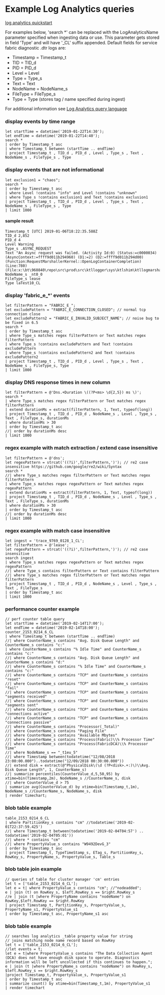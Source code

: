 # Example Log Analytics queries

[log analytics quickstart](../docs/logAnalyticsQuickStart.md)  

For examples below, 'search *' can be replaced with the LogAnalyticsName parameter specified when ingesting data or use.
This parameter gets stored in field 'Type' and will have '_CL' suffix appended.
Default fields for service fabric diagnostic .dtr logs are:
- Timestamp = Timestamp_t
- TID = TID_d
- PID = PID_d
- Level = Level
- Type = Type_s
- Text = Text
- NodeName = NodeName_s
- FileType = FileType_s
- Type = Type (stores tag / name specified during ingest)

For additional information see [Log Analytics query language](https://docs.microsoft.com/en-us/azure/azure-monitor/log-query/query-language)

### display events by time range

```
let startTime = datetime('2019-01-22T14:30');
let endTime = datetime('2019-01-22T14:40');
search *
| order by Timestamp_t asc
| where Timestamp_t between (startTime .. endTime)
| project Timestamp_t , TID_d , PID_d , Level , Type_s , Text , NodeName_s , FileType_s , Type
```

### display events that are not informational

```
let exclusion1 = "chaos";
search *
| order by Timestamp_t asc
| where Level !contains "info" and Level !contains "unknown"
| where Type_s !contains exclusion1 and Text !contains exclusion1
| project Timestamp_t , TID_d , PID_d , Level , Type_s , Text , NodeName_s , FileType_s , Type
| limit 1000 
```

#### sample result

```
Timestamp_t [UTC] 2019-01-06T18:22:35.588Z
TID_d 2,852
PID_d 4
Level Warning
Type_s .ASYNC_REQUEST
Text "An Async request was failed. (Activity Id:0) (Status:=c0000034) (AsyncContext:=ffff9d011b294960) (D1:=2) (D2:=ffff9d011b294d00)(Function:RequestMarshallerKernel::OpenLogContainerCompletion) (Line:780) (File:x:\bt\960840\repo\src\prod\src\ktllogger\sys\ktlshim\ktllogmarshalkernel.cpp)"
NodeName_s _nt0_0
FileType_s lease
Type laTest10_CL
```

### display 'fabric_e_*' events

```
let filterPattern = "FABRIC_E_";
let excludePattern = "FABRIC_E_CONNECTION_CLOSED"; // normal tcp connection close
let excludePattern2 = "FABRIC_E_INVALID_SUBJECT_NAME"; // noise bug to be fixed in 6.5
search *
| order by Timestamp_t asc
| where Type_s matches regex filterPattern or Text matches regex filterPattern
| where Type_s !contains excludePattern and Text !contains excludePattern
| where Type_s !contains excludePattern2 and Text !contains excludePattern2
| project Timestamp_t , TID_d , PID_d , Level , Type_s , Text , NodeName_s , FileType_s, Type
| limit 1000
```

### display DNS response times in new column

```
let filterPattern = @'Dns.+Duration \((?P<ms> \d{2,5}) ms \)';
search *
| where Type_s matches regex filterPattern or Text matches regex filterPattern 
| extend durationMs = extract(filterPattern, 1, Text, typeof(long))
| project Timestamp_t , TID_d , PID_d , NodeName_s , Level , Type_s , Text , FileType_s, durationMs
| where durationMs > 30
| order by Timestamp_t asc
//| order by durationMs desc
| limit 1000
```

### regex example with match extraction / extend case insensitive

```
let filterPattern = @'dns';
let regexPattern = strcat('((?i)',filterPattern,')'); // re2 case insensitive https://github.com/google/re2/wiki/Syntax
search *
//| where Type_s matches regex filterPattern or Text matches regex filterPattern 
| where Type_s matches regex regexPattern or Text matches regex regexPattern 
| extend durationMs = extract(filterPattern, 1, Text, typeof(long))
| project Timestamp_t , TID_d , PID_d , NodeName_s , Level , Type_s , Text , FileType_s, durationMs
| where durationMs > 30
| order by Timestamp_t asc
//| order by durationMs desc
| limit 1000
```

### regex example with match case insensitive

```
let ingest = 'trace_9769_0128_1_CL';
let filterPattern = @'lease';
let regexPattern = strcat('((?i)',filterPattern,')'); // re2 case insensitive 
search ingest
| where Type_s matches regex regexPattern or Text matches regex regexPattern 
//| where Type_s contains filterPattern or Text contains filterPattern 
//| where Type_s matches regex filterPattern or Text matches regex filterPattern 
| project Timestamp_t , TID_d , PID_d , NodeName_s , Level , Type_s , Text , FileType_s
| order by Timestamp_t asc
| limit 1000
```

### performance counter example

```
// perf counter table query
let startTime = datetime('2019-02-14T17:00');
let endTime = datetime('2019-02-14T18:00');
counter_2153_0214_6_CL
| where Timestamp_t between (startTime .. endTime)
//| where CounterName_s contains "Avg. Disk Queue Length" and CounterName_s contains "c:"
| where CounterName_s contains "% Idle Time" and CounterName_s contains "c:"
//| where CounterName_s contains "Avg. Disk Queue Length" and CounterName_s contains "d:"
//| where CounterName_s contains "% Idle Time" and CounterName_s contains "c:"
//| where CounterName_s contains "TCP" and CounterName_s contains "reset"
//| where CounterName_s contains "TCP" and CounterName_s contains "fail"
//| where CounterName_s contains "TCP" and CounterName_s contains "segments received"
//| where CounterName_s contains "TCP" and CounterName_s contains "segments sent"
//| where CounterName_s contains "TCP" and CounterName_s contains "connections active"
//| where CounterName_s contains "TCP" and CounterName_s contains "connections passive"
//| where CounterName_s contains "Processor(_Total)"
//| where CounterName_s contains "Paging File"
//| where CounterName_s contains "Available Mbytes"
//| where CounterName_s contains "Process(Fabric)\\% Processor Time"
//| where CounterName_s contains "Process(FabricDCA)\\% Processor Time"
//| where NodeName_s == "_t1eu_5"
//| where Timestamp between(todatetime("12/08/2018 23:00:00.000")..todatetime("12/09/2018 00:30:00.000"))
//| extend disk = extract(@"PhysicalDisk\(\d (?P<disk>.+:)\)\\Avg. Disk Queue Length", 1, CounterName_s)
//| summarize percentiles(CounterValue_d,5,50,95) by xtime=bin(Timestamp,2m), NodeName_s //CounterName_s, disk
//| where CounterValue_d > 75
| summarize avg(CounterValue_d) by xtime=bin(Timestamp_t,1m), NodeName_s //CounterName_s, NodeName_s, disk
| render timechart;
```

### blob table example

```
table_2153_0214_6_CL
| where PartitionKey_s contains "cm" //todatetime('2019-02-01T22:37:59.425')
//| where Timestamp_t between(todatetime('2019-02-04T04:57') .. todatetime('2019-02-04T05:01'))
//| where * contains "cm"
//| where PropertyValue_s contains "W9492DevG_3"
| order by Timestamp_t asc
| project Timestamp_t, TypeTimeStamp_s, ETag_s, PartitionKey_s, RowKey_s, PropertyName_s, PropertyValue_s, Table_s
```

### blob table join example

```
// queries sf table for cluster manager 'cm' entries
let t = ['table_2153_0214_6_CL'];
let e = t| where PropertyValue_s contains "cm"; //"nodeadded";
e | join (t) on RowKey_s, $left.RowKey_s == $right.RowKey_s
//e | join (t |where PropertyName contains "nodeName") on RowKey,$left.RowKey == $right.RowKey
| project Timestamp_t, PartitionKey_s, PropertyValue_s, PropertyName_s1, PropertyValue_s1
| order by Timestamp_t asc, PropertyName_s1 asc
```

### blob table example

```
// searches log analytics _table property value for string
// joins matching node name record based on RowKey
let t = ['table_2153_0214_6_CL'];
//let events = t;
let e = t|where PropertyValue_s contains "The Data Collection Agent (DCA) does not have enough disk space to operate. Diagnostics information will be left uncollected if this continues to happen.";
e | join (t |where PropertyName_s contains "nodeName") on RowKey_s, $left.RowKey_s == $right.RowKey_s
|project Timestamp_t, PropertyValue_s, PropertyValue_s1
| order by Timestamp_t asc
| summarize count() by xtime=bin(Timestamp_t,1m), PropertyValue_s1
| render timechart
```